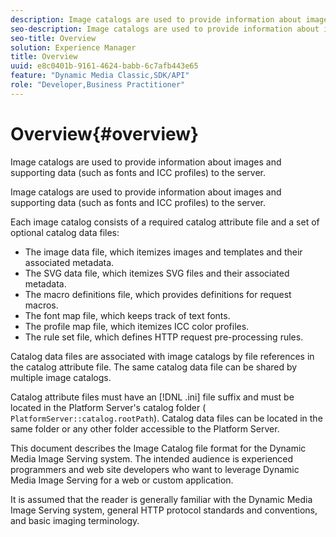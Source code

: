 ```yaml
---
description: Image catalogs are used to provide information about images and supporting data (such as fonts and ICC profiles) to the server.
seo-description: Image catalogs are used to provide information about images and supporting data (such as fonts and ICC profiles) to the server.
seo-title: Overview
solution: Experience Manager
title: Overview
uuid: e8c0401b-9161-4624-babb-6c7afb443e65
feature: "Dynamic Media Classic,SDK/API"
role: "Developer,Business Practitioner"
---
```


# Overview{#overview}

Image catalogs are used to provide information about images and supporting data (such as fonts and ICC profiles) to the server.

 Image catalogs are used to provide information about images and supporting data (such as fonts and ICC profiles) to the server.

Each image catalog consists of a required catalog attribute file and a set of optional catalog data files:

* The image data file, which itemizes images and templates and their associated metadata. 
* The SVG data file, which itemizes SVG files and their associated metadata. 
* The macro definitions file, which provides definitions for request macros. 
* The font map file, which keeps track of text fonts. 
* The profile map file, which itemizes ICC color profiles. 
* The rule set file, which defines HTTP request pre-processing rules.

Catalog data files are associated with image catalogs by file references in the catalog attribute file. The same catalog data file can be shared by multiple image catalogs.

Catalog attribute files must have an [!DNL .ini] file suffix and must be located in the Platform Server's catalog folder ( `PlatformServer::catalog.rootPath`). Catalog data files can be located in the same folder or any other folder accessible to the Platform Server.

This document describes the Image Catalog file format for the Dynamic Media Image Serving system. The intended audience is experienced programmers and web site developers who want to leverage Dynamic Media Image Serving for a web or custom application.

It is assumed that the reader is generally familiar with the Dynamic Media Image Serving system, general HTTP protocol standards and conventions, and basic imaging terminology. 
